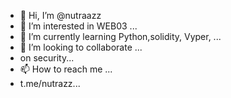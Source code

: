 - 👋 Hi, I’m @nutraazz
- 👀 I’m interested in WEB03 ...
- 🌱 I’m currently learning Python,solidity, Vyper, ...
- 💞️ I’m looking to collaborate  ...
- on security...
- 📫 How to reach me  ...
- t.me/nutrazz... 
<!---
Rajeshsoni0968/Rajeshsoni0968 is a ✨ special ✨ repository because its `README.md` (this file) appears on your GitHub profile.
You can click the Preview link to take a look at your changes.
--->
